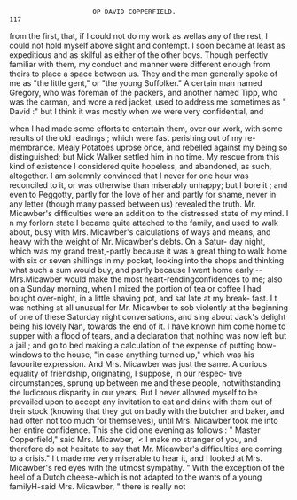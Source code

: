                          OP DAVID COPPERFIELD.                          117
 from the first, that, if I could not do my work as wellas any of the rest, I
 could not hold myself above slight and contempt. I soon became at least
 as expeditious and as skilful as either of the other boys. Though perfectly
 familiar with them, my conduct and manner were different enough from
 theirs to place a space between us. They and the men generally spoke of
 me as "the little gent," or "the young Suffolker." A certain man named
 Gregory, who was foreman of the packers, and another named Tipp, who
 was the carman, and wore a red jacket, used to address me sometimes as
 " David :" but I think it was mostly when we were very confidential, and

when I had made some efforts to entertain them, over our work, with
 some results of the old readings ; which were fast perishing out of my re-
membrance. Mealy Potatoes uprose once, and rebelled against my being
 so distinguished; but Mick Walker settled him in no time.
    My rescue from this kind of existence I considered quite hopeless, and
abandoned, as such, altogether. I am solemnly convinced that I never for
one hour was reconciled to it, or was otherwise than miserably unhappy;
but I bore it ; and even to Peggotty, partly for the love of her and partly
for shame, never in any letter (though many passed between us) revealed
the truth.
    Mr. Micawber's difficulties were an addition to the distressed state of
my mind. I n my forlorn state I became quite attached to the family, and
used to walk about, busy with Mrs. Micawber's calculations of ways and
means, and heavy with the weight of Mr. Micawber's debts. On a Satur-
day night, which was my grand treat,-partly because it was a great thing
to walk home with six or seven shillings in my pocket, looking into the
shops and thinking what such a sum would buy, and partly because I went
home early,--Mrs.Micawber would make the most heart-rendingconfidences
to me; also on a Sunday morning, when I mixed the portion of tea or coffee
I had bought over-night, in a little shaving pot, and sat late at my break-
fast. I t was nothing at all unusual for Mr. Micawber to sob violently at
the beginning of one of these Saturday night conversations, and sing
about Jack's delight being his lovely Nan, towards the end of it. I have
known him come home to supper with a flood of tears, and a declaration
that nothing was now left but a jail ; and go to bed making a calculation of
the expense of putting bow-windows to the house, "in case anything turned
up," which was his favourite expression. And Mrs. Micawber was just the
same.
   A curious equality of friendship, originating, I suppose, in our respec-
tive circumstances, sprung up between me and these people, notwithstanding
the ludicrous disparity in our years. But I never allowed myself to be
prevailed upon to accept any invitation to eat and drink with them out of
their stock (knowing that they got on badly with the butcher and baker,
and had often not too much for themselves), until Mrs. Micawber took me
into her entire confidence. This she did one evening as follows :
    " Master Copperfield," said Mrs. Micawber, '&lt; I make no stranger of
you, and therefore do not hesitate to say that Mr. Micawber's difficulties
are coming to a crisis."
   I t made me very miserable to hear it, and I looked at Mrs. Micawber's
red eyes with the utmost sympathy.
    " With the exception of the heel of a Dutch cheese-which is not adapted
to the wants of a young familyH-said Mrs. Micawber, " there is really not
